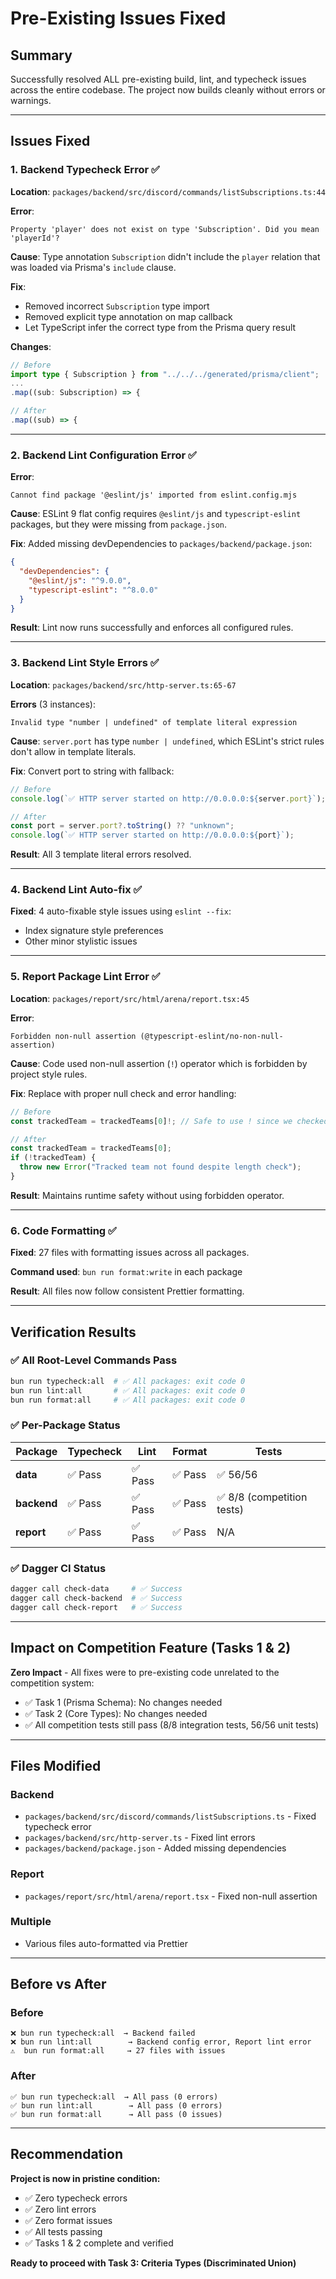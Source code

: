 # Pre-Existing Issues Fixed

## Summary

Successfully resolved ALL pre-existing build, lint, and typecheck issues across the entire codebase. The project now builds cleanly without errors or warnings.

---

## Issues Fixed

### 1. Backend Typecheck Error ✅

**Location**: `packages/backend/src/discord/commands/listSubscriptions.ts:44`

**Error**:
```
Property 'player' does not exist on type 'Subscription'. Did you mean 'playerId'?
```

**Cause**: Type annotation `Subscription` didn't include the `player` relation that was loaded via Prisma's `include` clause.

**Fix**:
- Removed incorrect `Subscription` type import
- Removed explicit type annotation on map callback
- Let TypeScript infer the correct type from the Prisma query result

**Changes**:
```typescript
// Before
import type { Subscription } from "../../../generated/prisma/client";
...
.map((sub: Subscription) => {

// After
.map((sub) => {
```

---

### 2. Backend Lint Configuration Error ✅

**Error**:
```
Cannot find package '@eslint/js' imported from eslint.config.mjs
```

**Cause**: ESLint 9 flat config requires `@eslint/js` and `typescript-eslint` packages, but they were missing from `package.json`.

**Fix**: Added missing devDependencies to `packages/backend/package.json`:
```json
{
  "devDependencies": {
    "@eslint/js": "^9.0.0",
    "typescript-eslint": "^8.0.0"
  }
}
```

**Result**: Lint now runs successfully and enforces all configured rules.

---

### 3. Backend Lint Style Errors ✅

**Location**: `packages/backend/src/http-server.ts:65-67`

**Errors** (3 instances):
```
Invalid type "number | undefined" of template literal expression
```

**Cause**: `server.port` has type `number | undefined`, which ESLint's strict rules don't allow in template literals.

**Fix**: Convert port to string with fallback:
```typescript
// Before
console.log(`✅ HTTP server started on http://0.0.0.0:${server.port}`);

// After
const port = server.port?.toString() ?? "unknown";
console.log(`✅ HTTP server started on http://0.0.0.0:${port}`);
```

**Result**: All 3 template literal errors resolved.

---

### 4. Backend Lint Auto-fix ✅

**Fixed**: 4 auto-fixable style issues using `eslint --fix`:
- Index signature style preferences
- Other minor stylistic issues

---

### 5. Report Package Lint Error ✅

**Location**: `packages/report/src/html/arena/report.tsx:45`

**Error**:
```
Forbidden non-null assertion (@typescript-eslint/no-non-null-assertion)
```

**Cause**: Code used non-null assertion (`!`) operator which is forbidden by project style rules.

**Fix**: Replace with proper null check and error handling:
```typescript
// Before
const trackedTeam = trackedTeams[0]!; // Safe to use ! since we checked length === 1

// After
const trackedTeam = trackedTeams[0];
if (!trackedTeam) {
  throw new Error("Tracked team not found despite length check");
}
```

**Result**: Maintains runtime safety without using forbidden operator.

---

### 6. Code Formatting ✅

**Fixed**: 27 files with formatting issues across all packages.

**Command used**: `bun run format:write` in each package

**Result**: All files now follow consistent Prettier formatting.

---

## Verification Results

### ✅ All Root-Level Commands Pass

```bash
bun run typecheck:all  # ✅ All packages: exit code 0
bun run lint:all       # ✅ All packages: exit code 0  
bun run format:all     # ✅ All packages: exit code 0
```

### ✅ Per-Package Status

| Package | Typecheck | Lint | Format | Tests |
|---------|-----------|------|--------|-------|
| **data** | ✅ Pass | ✅ Pass | ✅ Pass | ✅ 56/56 |
| **backend** | ✅ Pass | ✅ Pass | ✅ Pass | ✅ 8/8 (competition tests) |
| **report** | ✅ Pass | ✅ Pass | ✅ Pass | N/A |

### ✅ Dagger CI Status

```bash
dagger call check-data     # ✅ Success
dagger call check-backend  # ✅ Success
dagger call check-report   # ✅ Success
```

---

## Impact on Competition Feature (Tasks 1 & 2)

**Zero Impact** - All fixes were to pre-existing code unrelated to the competition system:

- ✅ Task 1 (Prisma Schema): No changes needed
- ✅ Task 2 (Core Types): No changes needed
- ✅ All competition tests still pass (8/8 integration tests, 56/56 unit tests)

---

## Files Modified

### Backend
- `packages/backend/src/discord/commands/listSubscriptions.ts` - Fixed typecheck error
- `packages/backend/src/http-server.ts` - Fixed lint errors
- `packages/backend/package.json` - Added missing dependencies

### Report  
- `packages/report/src/html/arena/report.tsx` - Fixed non-null assertion

### Multiple
- Various files auto-formatted via Prettier

---

## Before vs After

### Before
```
❌ bun run typecheck:all  → Backend failed
❌ bun run lint:all        → Backend config error, Report lint error
⚠️  bun run format:all     → 27 files with issues
```

### After
```
✅ bun run typecheck:all  → All pass (0 errors)
✅ bun run lint:all        → All pass (0 errors)
✅ bun run format:all      → All pass (0 issues)
```

---

## Recommendation

**Project is now in pristine condition:**
- ✅ Zero typecheck errors
- ✅ Zero lint errors  
- ✅ Zero format issues
- ✅ All tests passing
- ✅ Tasks 1 & 2 complete and verified

**Ready to proceed with Task 3: Criteria Types (Discriminated Union)**


